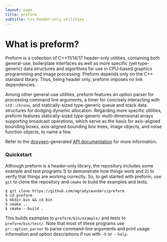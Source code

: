 ```yaml
---
layout: page
title: preform
subtitle: C++ header-only utilities
---
```


# What is preform?
Preform is a collection of C++11/14/17 header-only utilities, 
containing both general-use, boilerplate interfaces as well as more
specific (yet type-generic) data structures and algorithms for use
in CPU-based graphics programming and image processing. Preform depends 
only on the C++ standard library. Thus, being header only, preform 
imposes no link dependencies.

Among other general-use utilities, preform features an option parser for 
processing command line arguments, a timer for concisely interacting with
`std::chrono`, and statically-sized type-generic queue and stack data 
structures for dodging dynamic allocation. Regarding more specific utilities,
preform features statically-sized type-generic multi-dimensional arrays
supporting broadcast operations, which serve as the basis for axis-aligned 
bounding boxes, axis-aligned bounding box trees, image objects, 
and noise function objects, to name a few. 

Refer to the [doxygen][1]-generated [API documentation][2] for 
more information.

[1]: http://doxygen.nl
[2]: https://mgradysaunders.github.io/preform/doxygen/html

### Quickstart

Although preform is a header-only library, the repository includes some
example and test programs 1) to demonstrate how things work and 2) to verify
that things are working correctly. So, to get started with preform, use `git` 
to clone the repository and `cmake` to build the examples and tests.
```
$ git clone https://github.com/mgradysaunders/preform
$ cd preform
$ mkdir bin && cd bin
$ cmake ..
$ cmake --build .
```
This builds examples to `preform/bin/example/` and tests to 
`preform/bin/test/`. Note that most of these programs use 
`pr::option_parser` to parse command-line arguments and print usage
information and option descriptions if run with `-h` or `--help`.
